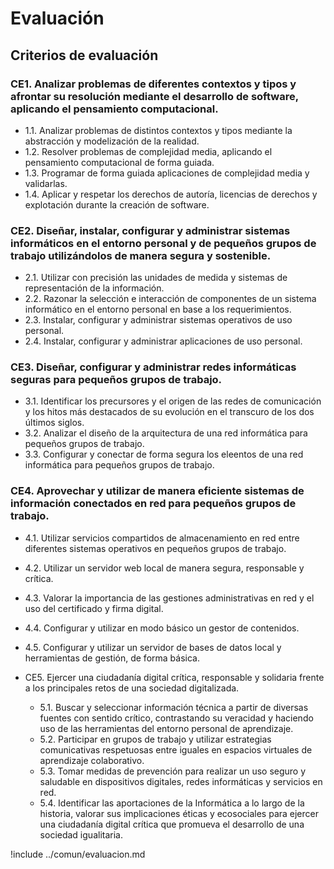 # Evaluación

## Criterios de evaluación

### CE1. Analizar problemas de diferentes contextos y tipos y afrontar su resolución mediante el desarrollo de software, aplicando el pensamiento computacional.
  * 1.1. Analizar problemas de distintos contextos y tipos mediante la abstracción y modelización de la realidad.
  * 1.2. Resolver problemas de complejidad media, aplicando el pensamiento computacional de forma guiada.
  * 1.3. Programar de forma guiada aplicaciones de complejidad media y validarlas.
  * 1.4. Aplicar y respetar los derechos de autoría, licencias de derechos y explotación durante la creación de software.

### CE2. Diseñar, instalar, configurar y administrar sistemas informáticos en el entorno personal y de pequeños grupos de trabajo utilizándolos de manera segura y sostenible.
  * 2.1. Utilizar con precisión las unidades de medida y sistemas de representación de la información.
  * 2.2. Razonar la selección e interacción de componentes de un sistema informático en el entorno personal en base a los requerimientos.
  * 2.3. Instalar, configurar y administrar sistemas operativos de uso personal.
  * 2.4. Instalar, configurar y administrar aplicaciones de uso personal.

### CE3. Diseñar, configurar y administrar redes informáticas seguras para pequeños grupos de trabajo.
  * 3.1. Identificar los precursores y el origen de las redes de comunicación y los hitos más destacados de su evolución en el transcuro de los dos últimos siglos.
  * 3.2. Analizar el diseño de la arquitectura de una red informática para pequeños grupos de trabajo.
  * 3.3. Configurar y conectar de forma segura los eleentos de una red informática para pequeños grupos de trabajo.

### CE4. Aprovechar y utilizar de manera eficiente sistemas de información conectados en red para pequeños grupos de trabajo.
  * 4.1. Utilizar servicios compartidos de almacenamiento en red entre diferentes sistemas operativos en pequeños grupos de trabajo.
  * 4.2. Utilizar un servidor web local de manera segura, responsable y crítica.
  * 4.3. Valorar la importancia de las gestiones administrativas en red y el uso del certificado y firma digital.
  * 4.4. Configurar y utilizar en modo básico un gestor de contenidos.
  * 4.5. Configurar y utilizar un servidor de bases de datos local y herramientas de gestión, de forma básica.

* CE5. Ejercer una ciudadanía digital crítica, responsable y solidaria frente a los principales retos de una sociedad digitalizada.
  * 5.1. Buscar y seleccionar información técnica a partir de diversas fuentes con sentido crítico, contrastando su veracidad y haciendo uso de las herramientas del entorno personal de aprendizaje.
  * 5.2. Participar en grupos de trabajo y utilizar estrategias comunicativas respetuosas entre iguales en espacios virtuales de aprendizaje colaborativo.
  * 5.3. Tomar medidas de prevención para realizar un uso seguro y saludable en dispositivos digitales, redes informáticas y servicios en red.
  * 5.4. Identificar las aportaciones de la Informática a lo largo de la historia, valorar sus implicaciones éticas y ecosociales para ejercer una ciudadanía digital crítica que promueva el desarrollo de una sociedad igualitaria.

!include ../comun/evaluacion.md
